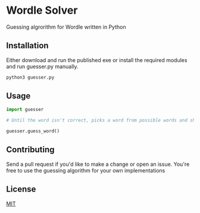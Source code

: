 # Wordle Solver

Guessing algrorithm for Wordle written in Python

## Installation

Either download and run the published exe or install the required modules and run guesser.py manually.

```bash
python3 guesser.py
```

## Usage

```python
import guesser

# Until the word isn't correct, picks a word from possible words and shortens the possiblities based on its hints

guesser.guess_word()
```

## Contributing
Send a pull request if you'd like to make a change or open an issue. You're free to use the guessing algorithm for your own implementations

## License
[MIT](https://github.com/anshunderscore/wordle_solver/blob/main/LICENSE)